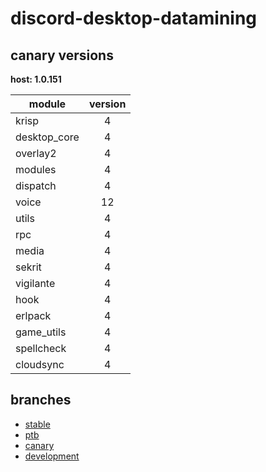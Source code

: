 # discord-desktop-datamining

## canary versions

**host: 1.0.151**

| module | version |
| ------ | :-----: |
| krisp | 4 |
| desktop_core | 4 |
| overlay2 | 4 |
| modules | 4 |
| dispatch | 4 |
| voice | 12 |
| utils | 4 |
| rpc | 4 |
| media | 4 |
| sekrit | 4 |
| vigilante | 4 |
| hook | 4 |
| erlpack | 4 |
| game_utils | 4 |
| spellcheck | 4 |
| cloudsync | 4 |

## branches

- [stable](https://github.com/OpenAsar/discord-desktop-datamining/tree/stable)
- [ptb](https://github.com/OpenAsar/discord-desktop-datamining/tree/ptb)
- [canary](https://github.com/OpenAsar/discord-desktop-datamining/tree/canary)
- [development](https://github.com/OpenAsar/discord-desktop-datamining/tree/development)